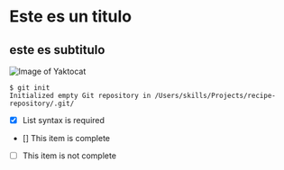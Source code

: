 # Este es un titulo
## este es subtitulo

![Image of Yaktocat](https://eldiariony.com/wp-content/uploads/sites/2/2022/07/GettyImages-953603722.jpg?quality=60&strip=all&w=1200)


```
$ git init
Initialized empty Git repository in /Users/skills/Projects/recipe-repository/.git/
```

- [x] List syntax is required
- [] This item is complete
- [ ] This item is not complete
